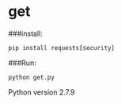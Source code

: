 # get

###install:

```
pip install requests[security]
```

###Run:

```
python get.py
```


Python version 2.7.9
